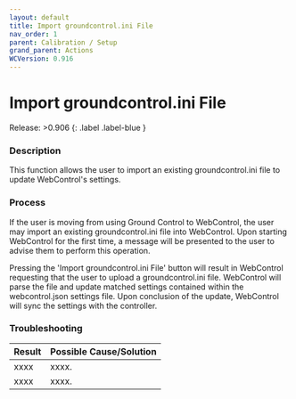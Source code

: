 ```yaml
---
layout: default
title: Import groundcontrol.ini File
nav_order: 1
parent: Calibration / Setup
grand_parent: Actions
WCVersion: 0.916
---
```

# Import groundcontrol.ini File

Release: >0.906
{: .label .label-blue }

### Description
This function allows the user to import an existing groundcontrol.ini file to update WebControl's settings.

### Process

If the user is moving from using Ground Control to WebControl, the user may import an existing groundcontrol.ini file into WebControl.  Upon starting WebControl for the first time, a message will be presented to the user to advise them to perform this operation.

Pressing the 'Import groundcontrol.ini File' button will result in WebControl requesting that the user to upload a groundcontrol.ini file.  WebControl will parse the file and update matched settings contained within the webcontrol.json settings file.  Upon conclusion of the update, WebControl will sync the settings with the controller.

### Troubleshooting

|Result   	|Possible Cause/Solution   	|
|---	|---	|
|xxxx   	|xxxx.   	|
|xxxx   	|xxxx.   	|


